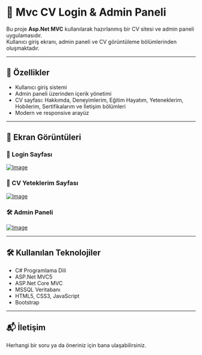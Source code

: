 # 📄 Mvc CV Login & Admin Paneli

Bu proje **Asp.Net MVC** kullanılarak hazırlanmış bir CV sitesi ve admin paneli uygulamasıdır.  
Kullanıcı giriş ekranı, admin paneli ve CV görüntüleme bölümlerinden oluşmaktadır.  

---

## 🚀 Özellikler
- Kullanıcı giriş sistemi
- Admin paneli üzerinden içerik yönetimi
- CV sayfası: Hakkımda, Deneyimlerim, Eğitim Hayatım, Yeteneklerim, Hobilerim, Sertifikalarım ve İletişim bölümleri
- Modern ve responsive arayüz

---

## 📸 Ekran Görüntüleri

### 🔑 Login Sayfası
[![Image](https://i.hizliresim.com/9skj5v2.png)](https://hizliresim.com/9skj5v2)

### 🎨 CV Yeteklerim Sayfası
[![Image](https://i.hizliresim.com/rh1t1mn.png)](https://hizliresim.com/rh1t1mn)

### 🛠 Admin Paneli
[![Image](https://i.hizliresim.com/tpl0icz.png)](https://hizliresim.com/tpl0icz)

---

## 🛠 Kullanılan Teknolojiler
- C# Programlama Dili
- ASP.Net MVC5
- ASP.Net Core MVC
- MSSQL Veritabanı
- HTML5, CSS3, JavaScript
- Bootstrap

---

## 📬 İletişim
Herhangi bir soru ya da öneriniz için bana ulaşabilirsiniz.  
